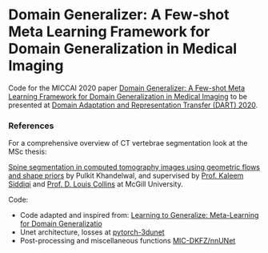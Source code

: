 # Domain Generalizer: A Few-shot Meta Learning Framework for Domain Generalization in Medical Imaging
Code for the MICCAI 2020 paper [Domain Generalizer: A Few-shot Meta Learning Framework for Domain Generalization in Medical Imaging]() to be presented at [Domain Adaptation and Representation Transfer (DART) 2020](https://sites.google.com/view/dart2020).




### References
For a comprehensive overview of CT vertebrae segmentation look at the MSc thesis:

[Spine segmentation in computed tomography images using geometric flows and shape priors](https://escholarship.mcgill.ca/concern/theses/4b29bb21t) by Pulkit Khandelwal, and supervised by [Prof. Kaleem Siddiqi](http://www.cim.mcgill.ca/~siddiqi/) and [Prof. D. Louis Collins](http://nist.mni.mcgill.ca/) at McGill University.

Code:

- Code adapted and inspired from: [Learning to Generalize: Meta-Learning for Domain Generalizatio](https://github.com/HAHA-DL/MLDG) 
- Unet architecture, losses at [pytorch-3dunet](https://github.com/wolny/pytorch-3dunet) 
- Post-processing and miscellaneous functions [MIC-DKFZ/nnUNet](https://github.com/MIC-DKFZ/nnUNet) 

